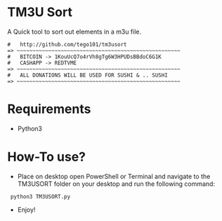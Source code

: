 
#   TM3U Sort    
A Quick tool to sort out elements in a m3u file.
~~~~~~~~~~~~~~~~~~~~~~~~~~~~~~~~~~~~~~~~~~~~~~~~~~~~~~~
#   http://github.com/tego101/tm3usort
=> ~~~~~~~~~~~~~~~~~~~~~~~~~~~~~~~~~~~~~~~~~~~~~~~~~~~~
#   BITCOIN -> 1KouUcQ7o4rVh8gTg6W3HPUDsBBdoC6G1K
#   CASHAPP -> REDTVME
=> ~~~~~~~~~~~~~~~~~~~~~~~~~~~~~~~~~~~~~~~~~~~~~~~~~~~~
#   ALL DONATIONS WILL BE USED FOR SUSHI & .. SUSHI 
=> ~~~~~~~~~~~~~~~~~~~~~~~~~~~~~~~~~~~~~~~~~~~~~~~~~~~~
~~~~~~~~~~~~~~~~~~~~~~~~~~~~~~~~~~~~~~~~~~~~~~~~~~~~~~~
# Requirements
 * Python3
 
#  How-To use?
 * Place on desktop open PowerShell or Terminal and navigate to the TM3USORT folder on your desktop and run the following command:
~~~~~~~~~~~~~~~~~~~~~~~~~~~~~~~~~~~~~~~~~~~~~~~~~~~~
 python3 TM3USORT.py
~~~~~~~~~~~~~~~~~~~~~~~~~~~~~~~~~~~~~~~~~~~~~~~~~~~~
 * Enjoy!
